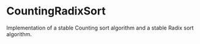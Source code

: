 # CountingRadixSort
Implementation of a stable Counting sort algorithm and a stable Radix sort algorithm.
